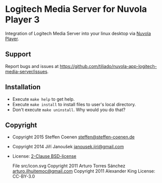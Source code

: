 Logitech Media Server for Nuvola Player 3
=========================================

Integration of Logitech Media Server into your linux desktop via
[Nuvola Player](https://github.com/tiliado/nuvolaplayer).

Support
-------

Report bugs and issues at <https://github.com/tiliado/nuvola-app-logitech-media-server/issues>.

Installation
------------

  * Execute ``make help`` to get help.
  * Execute ``make install`` to install files to user's local directory.
  * Don't execute ``make uninstall``. Why would you do that?

Copyright
---------
 
  - Copyright 2015 Steffen Coenen <steffen@steffen-coenen.de>
  - Copyright 2014 Jiří Janoušek <janousek.jiri@gmail.com>
  - License: [2-Clause BSD-license](./LICENSE)

    File src/icon.svg
    Copyright 2011 Arturo Torres Sánchez <arturo.ilhuitemoc@gmail.com>
    Copyright 2011 Alexander King
    License: CC-BY-3.0
